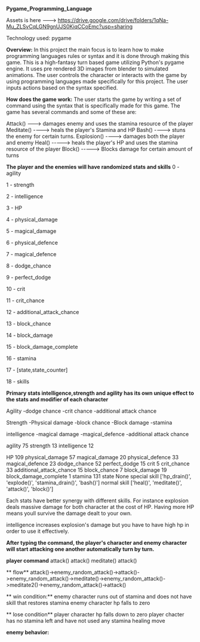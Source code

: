 **Pygame_Programming_Language**

Assets is here ---> https://drive.google.com/drive/folders/1qNa-Mu_ZLSvCqLGN9gnUJS0KiqCCoEmc?usp=sharing

Technology used: pygame

**Overview:**
In this project the main focus is to learn how to make programming languages rules or syntax and it is done through
making this game. This is a high-fantasy turn based game utilizing Python's pygame engine. It uses
pre rendered 3D images from blender to simulated animations. The user controls the character or interacts
with the game by using programming languages made specifically for this project. The user inputs actions based
on the syntax specified.

**How does the game work:**
The user starts the game by writing a set of command using the syntax that is specifically made for this game. The game
has several commands and some of these are:

Attack() ---> damages enemy and uses the stamina resource of the player
Meditate() ----> heals the player's Stamina and HP
Bash() ----> stuns the enemy for certain turns.
Explosion() ----> damages both the player and enemy
Heal() -----> heals the player's HP and uses the stamina resource of the player
Block() -----> Blocks damage for certain amount of turns


**The player and the enemies will have randomized stats and skills**
0 - agility 

1 - strength 

2 - intelligence 

3 - HP

4 - physical_damage 

5 - magical_damage 

6 - physical_defence 

7 - magical_defence 

8 - dodge_chance 

9 - perfect_dodge 

10 - crit 

11 - crit_chance 

12 - additional_attack_chance 

13 - block_chance 

14 - block_damage 

15 - block_damage_complete

16 - stamina

17 - [state,state_counter]

 18 - skills

**Primary stats intelligence,strength and agility has its own unique effect to the stats and modifier of each character**

Agility
  -dodge chance
  -crit chance
  -additional attack chance
  
Strength
  -Physical damage
  -block chance
  -Block damage
  -stamina

intelligence
  -magical damage
  -magical_defence
  -additional attack chance

agility 75
strength 13
intelligence 12

HP 109
physical_damage 57
magical_damage 20
physical_defence 33
magical_defence 23
dodge_chance 52
perfect_dodge 15
crit 5
crit_chance 33
additional_attack_chance 15
block_chance 7
block_damage 19
block_damage_complete 1
stamina 131
state None
special skill ['hp_drain()', 'explode()', 'stamina_drain()', 'bash()']
normal skill ['heal()', 'meditate()', 'attack()', 'block()']

Each stats have better synergy with different skills. For instance explosion deals massive damage for both character at the cost
of HP. Having more HP means youll survive the damage dealt to your own.

intelligence increases explosion's damage but you have to have high hp in order to use it effectively.



**After typing the command, the player's character and enemy character will start attacking one another automatically turn by turn.**

**player command**
  attack()
  attack()
  meditate()
  attack()

**  flow**
  attack()->enemy_random_attack()->attack()->enemy_random_attack()->meditate()->enemy_random_attack()->meditate2()->enemy_random_attack()->attack()


**  win condition:**
  enemy character runs out of stamina and does not have skill that restores stamina
  enemy character hp falls to zero

**  lose condition**
  player character hp falls down to zero
  player chacter has no stamina left and have not used any stamina healing move



**enemy behavior:**


  







      
